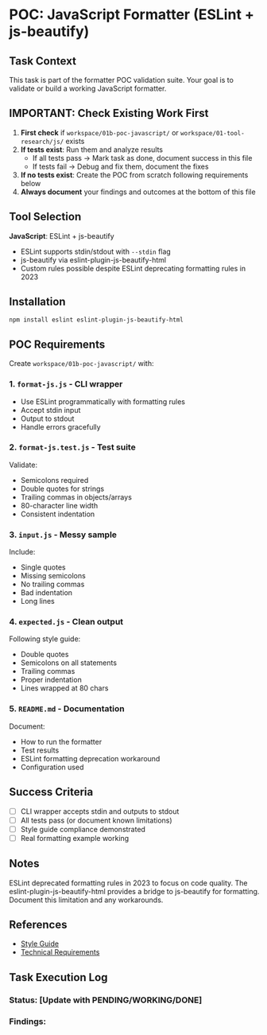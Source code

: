 # POC: JavaScript Formatter (ESLint + js-beautify)

## Task Context
This task is part of the formatter POC validation suite. Your goal is to validate or build a working JavaScript formatter.

## IMPORTANT: Check Existing Work First
1. **First check** if `workspace/01b-poc-javascript/` or `workspace/01-tool-research/js/` exists
2. **If tests exist**: Run them and analyze results
   - If all tests pass → Mark task as done, document success in this file
   - If tests fail → Debug and fix them, document the fixes
3. **If no tests exist**: Create the POC from scratch following requirements below
4. **Always document** your findings and outcomes at the bottom of this file

## Tool Selection
**JavaScript**: ESLint + js-beautify
- ESLint supports stdin/stdout with `--stdin` flag
- js-beautify via eslint-plugin-js-beautify-html
- Custom rules possible despite ESLint deprecating formatting rules in 2023

## Installation
`npm install eslint eslint-plugin-js-beautify-html`

## POC Requirements

Create `workspace/01b-poc-javascript/` with:

### 1. `format-js.js` - CLI wrapper
- Use ESLint programmatically with formatting rules
- Accept stdin input
- Output to stdout
- Handle errors gracefully

### 2. `format-js.test.js` - Test suite
Validate:
- Semicolons required
- Double quotes for strings
- Trailing commas in objects/arrays
- 80-character line width
- Consistent indentation

### 3. `input.js` - Messy sample
Include:
- Single quotes
- Missing semicolons
- No trailing commas
- Bad indentation
- Long lines

### 4. `expected.js` - Clean output
Following style guide:
- Double quotes
- Semicolons on all statements
- Trailing commas
- Proper indentation
- Lines wrapped at 80 chars

### 5. `README.md` - Documentation
Document:
- How to run the formatter
- Test results
- ESLint formatting deprecation workaround
- Configuration used

## Success Criteria
- [ ] CLI wrapper accepts stdin and outputs to stdout
- [ ] All tests pass (or document known limitations)
- [ ] Style guide compliance demonstrated
- [ ] Real formatting example working

## Notes
ESLint deprecated formatting rules in 2023 to focus on code quality. The eslint-plugin-js-beautify-html provides a bridge to js-beautify for formatting. Document this limitation and any workarounds.

## References
- [Style Guide](../../STYLE_GUIDE.md)
- [Technical Requirements](../technical-requirements.md)

## Task Execution Log
<!-- Document your findings below this line -->
### Status: [Update with PENDING/WORKING/DONE]
### Findings:
<!-- Add your analysis, test results, and any fixes made here -->